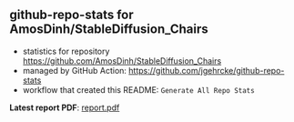 ## github-repo-stats for AmosDinh/StableDiffusion_Chairs

- statistics for repository https://github.com/AmosDinh/StableDiffusion_Chairs
- managed by GitHub Action: https://github.com/jgehrcke/github-repo-stats
- workflow that created this README: `Generate All Repo Stats`

**Latest report PDF**: [report.pdf](https://github.com/AmosDinh/repo-stats/raw/github-repo-stats/AmosDinh/StableDiffusion_Chairs/latest-report/report.pdf)

